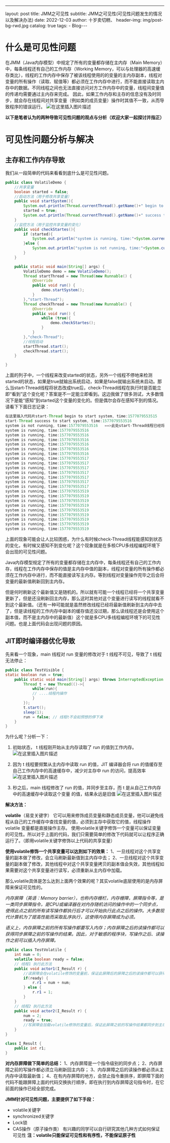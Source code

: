 ---
layout:     post
title:      JMM之可见性
subtitle:   JMM之可见性(可见性问题发生的情况以及解决办法)
date:       2022-12-03
author:     十岁卖切糕、
header-img: img/post-bg-rwd.jpg
catalog:   true
tags:
    - Blog
​---

# 什么是可见性问题
在JMM（Java内存模型）中规定了所有的变量都存储在主内存（Main Memory）中，每条线程还有自己的工作内存（Working Memory，可以与处理器的高速缓存类比），线程的工作内存中保存了被该线程使用的的变量的主内存副本，线程对变量的所有操作（读取、赋值等）都必须在工作内存中进行，而不能直接读取主内存中的数据。不同线程之间也无法直接访问对方工作内存中的变量，线程间变量值的传递均需要通过主内存来完成。
因此，如果工作内存和主存的信息没有及时同步，就会存在线程间对共享变量（例如类的成员变量）操作时其值不一致，从而导致程序的错误运行。
![在这里插入图片描述](JMM%E4%B9%8B%E5%8F%AF%E8%A7%81%E6%80%A7.assets/6e8648541a514a079a6d33ca436e6843.png)

**以下是笔者认为的两种导致可见性问题的观点与分析（欢迎大家一起探讨并指正）**

# 可见性问题分析与解决

## 主存和工作内存导致
我们从一段简单的代码来看看到底什么是可见性问题。

```java
public class VolatileDemo {
	//共享变量
    boolean started = false;
	//启动方法（用于修改共享变量）
    public void startSystem(){
        System.out.println(Thread.currentThread().getName()+" begin to start system, time:"+System.currentTimeMillis());
        started = true;
        System.out.println(Thread.currentThread().getName()+" success to start system, time:"+System.currentTimeMillis());
    }
	//监控方法（用于监控共享变量的变化）
    public void checkStartes(){
        if (started){
            System.out.println("system is running, time:"+System.currentTimeMillis());
        }else {
            System.out.println("system is not running, time:"+System.currentTimeMillis());
        }
    }

    public static void main(String[] args) {
        VolatileDemo demo = new VolatileDemo();
        Thread startThread = new Thread(new Runnable() {
            @Override
            public void run() {
                demo.startSystem();
            }
        },"start-Thread");
        Thread checkThread = new Thread(new Runnable() {
            @Override
            public void run() {
                while (true){
                    demo.checkStartes();
                }
            }
        },"check-Thread");
        //线程启动
        startThread.start();
        checkThread.start();
    }

}

```
上面的列子中，一个线程来改变started的状态，另外一个线程不停地来检测started的状态，如果是true就输出系统启动，如果是false就输出系统未启动。那么当start-Thread线程将状态改成true后，check-Thread线程在执行时是否能立即“看到”这个变化呢？答案是不一定能立即看到。这边我做了很多测试，大多数情况下是能“感知”到started这个变量的变化的。但是偶尔会存在感知不到的情况。请看下下面日志记录：

```java
在这里插入代码片start-Thread begin to start system, time:1577079553515
start-Thread success to start system, time:1577079553516  
system is not running, time:1577079553516   ==>此处start-Thread线程已经将状态设置成true,但是check-Thread线程还是没检测到
system is running, time:1577079553516
system is running, time:1577079553516
system is running, time:1577079553516
system is running, time:1577079553516
system is running, time:1577079553516
system is running, time:1577079553516
system is running, time:1577079553517
system is running, time:1577079553517
system is running, time:1577079553517
system is running, time:1577079553517
system is running, time:1577079553517
system is running, time:1577079553517
system is running, time:1577079553517
system is running, time:1577079553519
system is running, time:1577079553519
system is running, time:1577079553519
system is running, time:1577079553519
system is running, time:1577079553519
system is running, time:1577079553519
system is running, time:1577079553519
system is running, time:1577079553519
system is running, time:1577079553519
```
上面的现象可能会让人比较困惑，为什么有时候check-Thread线程能感知到状态的变化，有时候又感知不到变化呢？这个现象就是在多核CPU多线程编程环境下会出现的可见性问题。

Java内存模型规定了所有的变量都存储在主内存中，每条线程还有自己的工作内存，线程在工作内存中保存的值是主内存中值的副本，线程对变量的所有操作都必须在工作内存中进行，而不能直接读写主内存。等到线程对变量操作完毕之后会将变量的最新值刷新回到主内存。

但是何时刷新这个最新值又是随机的。所以就有可能一个线程已经将一个共享变量更新了，但是还没刷新回主内存，那么这时其他对这个变量进行读写的线程就看不到这个最新值。（还有一种可能就是虽然修改线程已经将最新值刷新到主内存中去了，但是读线程的工作内存中副本的缓存值还没过期，那么读线程还是会使用这个副本值，而不是主内存中的最新值）这个就是多CPU多线程编程环境下的可见性问题。也是上面代码会出现问题的原因。

## JIT即时编译器优化导致
先来看一个现象，main 线程对 run 变量的修改对于 t 线程不可见，导致了 t 线程无法停止：

```java
public class TestVisible {
static boolean run = true;
	public static void main(String[] args) throws InterruptedException {
		Thread t = new Thread(()->{
			while(run){
			// ....线程内操作
			}
		});
		t.start();
		sleep(1);
		run = false; // 线程t不会如预想的停下来
	}
}
```
为什么呢？分析一下：
1. 初始状态， t 线程刚开始从主内存读取了 run 的值到工作内存。
![在这里插入图片描述](JMM%E4%B9%8B%E5%8F%AF%E8%A7%81%E6%80%A7.assets/1781ea88c5374739948eb0e37db2e31e.png)

2. 因为 t 线程要频繁从主内存中读取 run 的值，JIT 编译器会将 run 的值缓存至自己工作内存中的高速缓存中，减少对主存中 run 的访问，提高效率
![在这里插入图片描述](JMM%E4%B9%8B%E5%8F%AF%E8%A7%81%E6%80%A7.assets/3b49f44550ff4d3cb5a28080b205baa3.png)


3.  秒之后，main 线程修改了 run 的值，并同步至主存，而 t 是从自己工作内存中的高速缓存中读取这个变量
的值，结果永远是旧值
![在这里插入图片描述](JMM%E4%B9%8B%E5%8F%AF%E8%A7%81%E6%80%A7.assets/48353303885c468083e6521f5be8434a.png)


**解决方法：**

**volatile**（易变关键字）
它可以用来修饰成员变量和静态成员变量，他可以避免线程从自己的工作缓存中查找变量的值，必须到主存中获取它的值，线程操作 volatile 变量都是直接操作主存。
使用volatile关键字修饰一个变量可以保证变量的可见性。所以对于上面的代码，我们只需要简单的修改下代码就可以让程序正确运行了。（即用volatile关键字修饰以上代码的共享变量）


**使用volatile修饰一个共享变量可以达到如下的效果：**
1、一旦线程对这个共享变量的副本做了修改，会立马刷新最新值到主内存中去；
2、一旦线程对这个共享变量的副本做了修改，其他线程中对这个共享变量拷贝的副本值会失效，其他线程如果需要对这个共享变量进行读写，必须重新从主内存中加载。

那么volatile具体是怎么达到上面两个效果的呢？其实volatile底层使用的是内存屏障来保证可见性的。

*内存屏障（英语：Memory barrier），也称内存栅栏，内存栅障，屏障指令等，是一类同步屏障指令，是CPU或编译器在对内存随机访问的操作中的一个同步点，使得此点之前的所有读写操作都执行后才可以开始执行此点之后的操作。大多数现代计算机为了提高性能而采取乱序执行，这使得内存屏障成为必须。*

*语义上，内存屏障之前的所有写操作都要写入内存；内存屏障之后的读操作都可以获得同步屏障之前的写操作的结果。因此，对于敏感的程序块，写操作之后、读操作之前可以插入内存屏障。*

```java
public class TestVolatile {
    int num = 0;
    volatile boolean ready = false;
    // 线程1 执行此方法
    public void actor1(I_Result r) {
        //读屏障会在volatile修饰的变量前，保证此屏障后的屏障之后的读操作都可以获得同步屏障之前的写操作的结果
        if(ready) {
            r.r1 = num + num;
        } else {
            r.r1 = 1;
        }
    }
    // 线程2 执行此方法
    public void actor2(I_Result r) {
        num = 2;
        ready = true;
        //写屏障会加载volatile修饰的变量后，保证此屏障之前的写操作结果都同步到主存中（因为num的操作在ready之前，所以也被该屏障保证，所以num不需要volatile修饰）
    }
}

class I_Result {
    public int r1;
}
```

**对内存屏障做下简单的总结：**
1、内存屏障是一个指令级别的同步点；
2、内存屏障之前的写操作都必须立马刷新回主内存；
3、内存屏障之后的读操作都必须从主内存中读取最新值；
4、在有内存屏障的地方，会禁止指令重排序，即屏障下面的代码不能跟屏障上面的代码交换执行顺序，即在执行到内存屏障这句指令时，在它前面的操作已经全部完成。

**JMM针对可见性问题，主要提供了如下手段：**
 - volatile关键字 
 - synchronized关键字 
 - Lock锁 
 - CAS操作（原子操作类）
 有兴趣的同学可以自行研究其他几种方式如何保证可见性
  **注：volatile只能保证可见性和有序性，不能保证原子性**